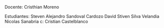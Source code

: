 Docente:
Cristhian Moreno

Estudiantes:
Steven Alejandro Sandoval Cardozo
David Stiven Silva Velandia
Nicolas Sanabria c:
Cristian Castelblanco
